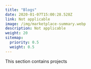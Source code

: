 ```yaml
---
title: "Blogs"
date: 2020-01-07T15:00:28.528Z
link: Not applicable
image: /img/marketplace-summary.webp
description: Not applicable
weight: 20
sitemap:
  priority: 0.5
  weight: 0.5
---
```

<!--

This page represents the landing page for "projects" section. It is also shown under the homepage header for "projects". It should be therefore relatively short and sweet.

IN the dfault theme, "projects" is divided among "Creations" you authored and "contributions" made to others projects.

-->
<p>This section contains projects </p>

